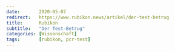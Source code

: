 ```yaml
---
date:       2020-05-07
redirect:   https://www.rubikon.news/artikel/der-test-betrug
title:      Rubikon
subtitle:   "Der Test-Betrug"
categories: [Wissenschaft]
tags:       [rubikon, pcr-test]
---
```

